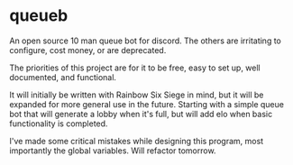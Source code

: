 # queueb
An open source 10 man queue bot for discord. The others are irritating to configure, cost money, or are deprecated.

The priorities of this project are for it to be free, easy to set up, well documented, and functional.

It will initially be written with Rainbow Six Siege in mind, but it will be expanded for more general use in the future.
Starting with a simple queue bot that will generate a lobby when it's full, but will add elo when basic functionality is completed.

I've made some critical mistakes while designing this program, most importantly the global variables. Will refactor tomorrow.
